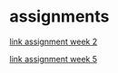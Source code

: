 # assignments
[link assignment week 2](https://github.com/hilderademaker/assignments/blob/master/Assignment_week_2.ipynb)

[link assignment week 5](https://github.com/hilderademaker/assignments/blob/master/Assignment_week_5.ipynb)
